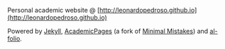 Personal academic website @ [http://leonardopedroso.github.io](http://leonardopedroso.github.io)

Powered by [Jekyll](http://jekyllrb.com), [AcademicPages](https://github.com/academicpages/academicpages.github.io) (a fork of [Minimal Mistakes](https://mademistakes.com/work/minimal-mistakes-jekyll-theme/)) and [al-folio](https://github.com/alshedivat/al-folio).
